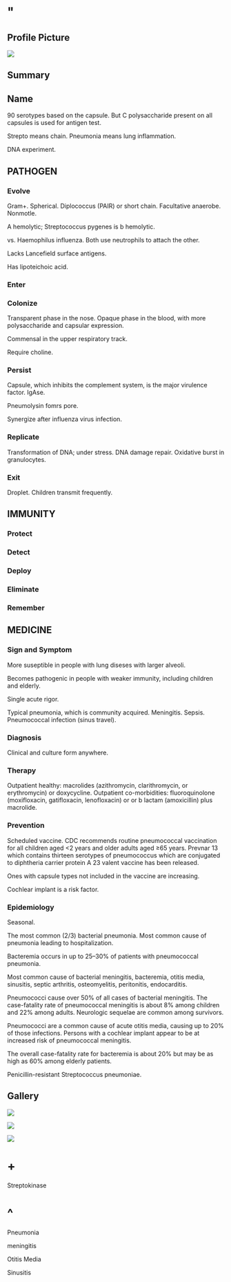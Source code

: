 # "

## Profile Picture

![](1.jpeg)

## Summary

## Name

90 serotypes based on the capsule.
But C polysaccharide present on all capsules is used for antigen test.

Strepto means chain.
Pneumonia means lung inflammation.

DNA experiment.

## PATHOGEN

### Evolve

Gram+.
Spherical.
Diplococcus (PAIR) or short chain.
Facultative anaerobe.
Nonmotle.

A hemolytic; Streptococcus pygenes is b hemolytic.

vs. Haemophilus influenza.
Both use neutrophils to attach the other.

Lacks Lancefield surface antigens.

Has lipoteichoic acid.

### Enter

### Colonize

Transparent phase in the nose.
Opaque phase in the blood, with more polysaccharide and capsular expression.

Commensal in the upper respiratory track.

Require choline.

### Persist

Capsule, which inhibits the complement system, is the major virulence factor.
IgAse.

Pneumolysin fomrs pore.

Synergize after influenza virus infection.

### Replicate

Transformation of DNA; under stress.
DNA damage repair.
Oxidative burst in granulocytes.

### Exit

Droplet.
Children transmit frequently.

## IMMUNITY

### Protect

### Detect

### Deploy

### Eliminate

### Remember

## MEDICINE

### Sign and Symptom

More suseptible in people with lung diseses with larger alveoli.

Becomes pathogenic in people with weaker immunity, including children and elderly. 

Single acute rigor.

Typical pneumonia, which is community acquired.
Meningitis.
Sepsis.
Pneumococcal infection (sinus travel).

### Diagnosis

Clinical and culture form anywhere.

### Therapy

Outpatient healthy: macrolides (azithromycin, clarithromycin, or erythromycin) or doxycycline.
Outpatient co-morbidities: fluoroquinolone (moxifloxacin, gatifloxacin, lenofloxacin) or or b lactam (amoxicillin) plus macrolide.

### Prevention

Scheduled vaccine.
CDC recommends routine pneumococcal vaccination for all children aged <2 years and older adults aged ≥65 years.
Prevnar 13 which contains thirteen serotypes of pneumococcus which are conjugated to diphtheria carrier protein
A 23 valent vaccine has been released.

Ones with capsule types not included in the vaccine are increasing.

Cochlear implant is a risk factor.

### Epidemiology

Seasonal.

The most common (2/3) bacterial pneumonia.
Most common cause of pneumonia leading to hospitalization.

Bacteremia occurs in up to 25–30% of patients with pneumococcal pneumonia.

Most common cause of bacterial meningitis, bacteremia, otitis media, sinusitis, septic arthritis, osteomyelitis, peritonitis, endocarditis.

Pneumococci cause over 50% of all cases of bacterial meningitis.
The case-fatality rate of pneumococcal meningitis is about 8% among children and 22% among adults.
Neurologic sequelae are common among survivors.

Pneumococci are a common cause of acute otitis media, causing up to 20% of those infections.
Persons with a cochlear implant appear to be at increased risk of pneumococcal meningitis.

The overall case-fatality rate for bacteremia is about 20% but may be as high as 60% among elderly patients.

Penicillin-resistant Streptococcus pneumoniae.

## Gallery

![](2.jpeg)

![](3.jpeg)

![](4.jpeg)

# +

Streptokinase

# ^

Pneumonia

meningitis

Otitis Media

Sinusitis
